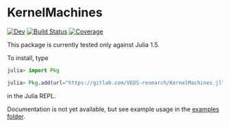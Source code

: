 # KernelMachines

[![Dev](https://img.shields.io/badge/docs-dev-blue.svg)](https://VEOS-research.gitlab.io/KernelMachines.jl/dev)
[![Build Status](https://gitlab.com/VEOS-research/KernelMachines.jl/badges/master/pipeline.svg)](https://gitlab.com/VEOS-research/KernelMachines.jl/pipelines)
[![Coverage](https://gitlab.com/VEOS-research/KernelMachines.jl/badges/master/coverage.svg)](https://gitlab.com/VEOS-research/KernelMachines.jl/commits/master)

This package is currently tested only against Julia 1.5.

To install, type

```julia
julia> import Pkg

julia> Pkg.add(url="https://gitlab.com/VEOS-research/KernelMachines.jl")
```

in the Julia REPL.

Documentation is not yet available, but see example usage in the [examples folder](https://gitlab.com/VEOS-research/KernelMachines.jl/-/tree/master/examples).

